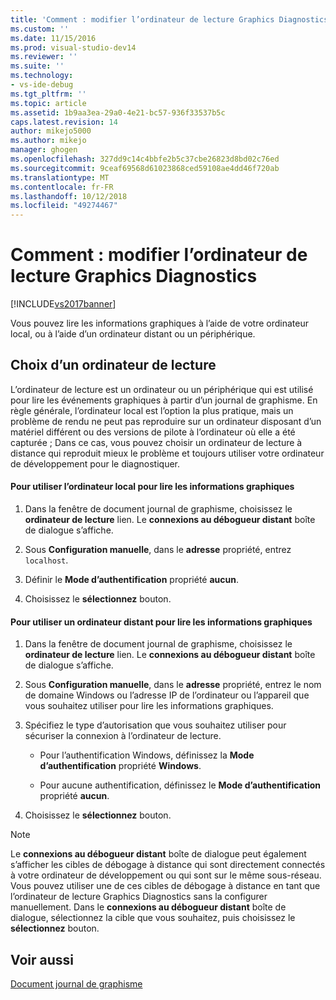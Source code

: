 ```yaml
---
title: 'Comment : modifier l’ordinateur de lecture Graphics Diagnostics | Microsoft Docs'
ms.custom: ''
ms.date: 11/15/2016
ms.prod: visual-studio-dev14
ms.reviewer: ''
ms.suite: ''
ms.technology:
- vs-ide-debug
ms.tgt_pltfrm: ''
ms.topic: article
ms.assetid: 1b9aa3ea-29a0-4e21-bc57-936f33537b5c
caps.latest.revision: 14
author: mikejo5000
ms.author: mikejo
manager: ghogen
ms.openlocfilehash: 327dd9c14c4bbfe2b5c37cbe26823d8bd02c76ed
ms.sourcegitcommit: 9ceaf69568d61023868ced59108ae4dd46f720ab
ms.translationtype: MT
ms.contentlocale: fr-FR
ms.lasthandoff: 10/12/2018
ms.locfileid: "49274467"
---
```

# <a name="how-to-change-the-graphics-diagnostics-playback-machine"></a>Comment : modifier l’ordinateur de lecture Graphics Diagnostics
[!INCLUDE[vs2017banner](../includes/vs2017banner.md)]

Vous pouvez lire les informations graphiques à l’aide de votre ordinateur local, ou à l’aide d’un ordinateur distant ou un périphérique.  
  
## <a name="choosing-a-playback-machine"></a>Choix d’un ordinateur de lecture  
 L’ordinateur de lecture est un ordinateur ou un périphérique qui est utilisé pour lire les événements graphiques à partir d’un journal de graphisme. En règle générale, l’ordinateur local est l’option la plus pratique, mais un problème de rendu ne peut pas reproduire sur un ordinateur disposant d’un matériel différent ou des versions de pilote à l’ordinateur où elle a été capturée ; Dans ce cas, vous pouvez choisir un ordinateur de lecture à distance qui reproduit mieux le problème et toujours utiliser votre ordinateur de développement pour le diagnostiquer.  
  
#### <a name="to-use-the-local-machine-to-play-back-graphics-information"></a>Pour utiliser l’ordinateur local pour lire les informations graphiques  
  
1.  Dans la fenêtre de document journal de graphisme, choisissez le **ordinateur de lecture** lien. Le **connexions au débogueur distant** boîte de dialogue s’affiche.  
  
2.  Sous **Configuration manuelle**, dans le **adresse** propriété, entrez `localhost`.  
  
3.  Définir le **Mode d’authentification** propriété **aucun**.  
  
4.  Choisissez le **sélectionnez** bouton.  
  
#### <a name="to-use-a-remote-machine-to-play-back-graphics-information"></a>Pour utiliser un ordinateur distant pour lire les informations graphiques  
  
1.  Dans la fenêtre de document journal de graphisme, choisissez le **ordinateur de lecture** lien. Le **connexions au débogueur distant** boîte de dialogue s’affiche.  
  
2.  Sous **Configuration manuelle**, dans le **adresse** propriété, entrez le nom de domaine Windows ou l’adresse IP de l’ordinateur ou l’appareil que vous souhaitez utiliser pour lire les informations graphiques.  
  
3.  Spécifiez le type d’autorisation que vous souhaitez utiliser pour sécuriser la connexion à l’ordinateur de lecture.  
  
    -   Pour l’authentification Windows, définissez la **Mode d’authentification** propriété **Windows**.  
  
    -   Pour aucune authentification, définissez le **Mode d’authentification** propriété **aucun**.  
  
4.  Choisissez le **sélectionnez** bouton.  
  
> [!NOTE]
>  Le **connexions au débogueur distant** boîte de dialogue peut également s’afficher les cibles de débogage à distance qui sont directement connectés à votre ordinateur de développement ou qui sont sur le même sous-réseau. Vous pouvez utiliser une de ces cibles de débogage à distance en tant que l’ordinateur de lecture Graphics Diagnostics sans la configurer manuellement. Dans le **connexions au débogueur distant** boîte de dialogue, sélectionnez la cible que vous souhaitez, puis choisissez le **sélectionnez** bouton.  
  
## <a name="see-also"></a>Voir aussi  
 [Document journal de graphisme](../debugger/graphics-log-document.md)



